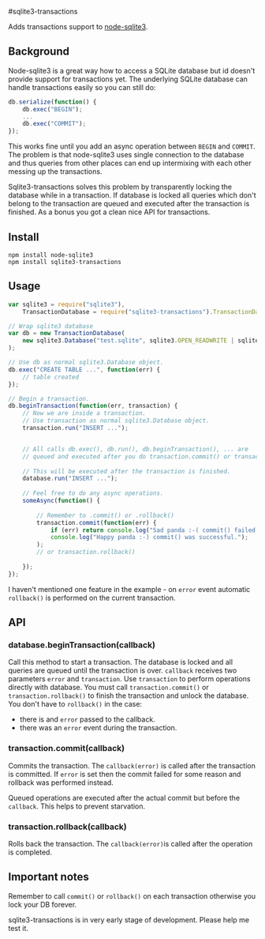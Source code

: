 #sqlite3-transactions

Adds transactions support to [node-sqlite3](https://github.com/developmentseed/node-sqlite3).

## Background

Node-sqlite3 is a great way how to access a SQLite database but id doesn't provide support for transactions yet. The underlying SQLite database can handle transactions easily so you can still do:
```javascript
db.serialize(function() {
    db.exec("BEGIN");
    ...
    db.exec("COMMIT");
});
```

This works fine until you add an async operation between `BEGIN` and `COMMIT`. The problem is that node-sqlite3 uses single connection to the database and thus queries from other places can end up intermixing with each other messing up the transactions.

Sqlite3-transactions solves this problem by transparently locking the database while in a transaction. If database is locked all queries which don't belong to the transaction are queued and executed after the transaction is finished. As a bonus you got a clean nice API for transactions.

## Install
```
npm install node-sqlite3
npm install sqlite3-transactions
```

## Usage
```javascript
var sqlite3 = require("sqlite3"),
	TransactionDatabase = require("sqlite3-transactions").TransactionDatabase;

// Wrap sqlite3 database
var db = new TransactionDatabase(
	new sqlite3.Database("test.sqlite", sqlite3.OPEN_READWRITE | sqlite3.OPEN_CREATE)
);

// Use db as normal sqlite3.Database object.
db.exec("CREATE TABLE ...", function(err) {
	// table created
});

// Begin a transaction.
db.beginTransaction(function(err, transaction) {
	// Now we are inside a transaction.
	// Use transaction as normal sqlite3.Database object.
	transaction.run("INSERT ...");


	// All calls db.exec(), db.run(), db.beginTransaction(), ... are
	// queued and executed after you do transaction.commit() or transaction.rollback()
	
	// This will be executed after the transaction is finished.
	database.run("INSERT ..."); 
    
    // Feel free to do any async operations.
    someAsync(function() {
    
        // Remember to .commit() or .rollback()
	    transaction.commit(function(err) {
            if (err) return console.log("Sad panda :-( commit() failed.", err);
            console.log("Happy panda :-) commit() was successful.");
        );
	    // or transaction.rollback()
        
    });
});
```

I haven't mentioned one feature in the example - on `error` event automatic `rollback()` is performed on the current transaction.

## API
### database.beginTransaction(callback)
Call this method to start a transaction. The database is locked and all queries are queued until the transaction is over. `callback` receives two parameters `error` and `transaction`. Use `transaction` to perform operations directly with database. You must call `transaction.commit()` or `transaction.rollback()` to finish the transaction and unlock the database. You don't have to `rollback()` in the case:

 * there is and `error` passed to the callback.
 * there was an `error` event during the transaction.

### transaction.commit(callback)
Commits the transaction. The `callback(error)` is called after the transaction is committed. If `error` is set then the commit failed for some reason and rollback was performed instead.

Queued operations are executed after the actual commit but before the `callback`. This helps to prevent starvation.

### transaction.rollback(callback)
Rolls back the transaction. The `callback(error)`is called after the operation is completed.


## Important notes
Remember to call `commit()` or `rollback()` on each transaction otherwise you lock your DB forever.

sqlite3-transactions is in very early stage of development. Please help me test it. 